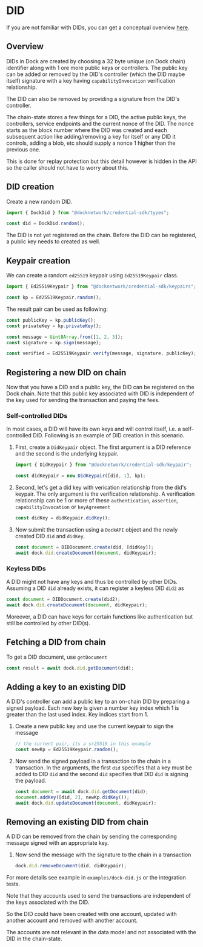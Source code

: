 # DID

If you are not familiar with DIDs, you can get a conceptual overview [here](./concepts_did.md).

## Overview

DIDs in Dock are created by choosing a 32 byte unique (on Dock chain) identifier along with 1 ore more public keys or controllers.
The public key can be added or removed by the DID's controller (which the DID maybe itself) signature with a key having
`capabilityInvocation` verification relationship.

The DID can also be removed by providing a signature from the DID's controller.

The chain-state stores a few things for a DID, the active public keys, the controllers, service endpoints and the current nonce
of the DID. The nonce starts as the block number where the DID was created and each subsequent action like adding/removing a key
for itself or any DID it controls, adding a blob, etc should supply a nonce 1 higher than the previous one.

This is done for replay protection but this detail however is hidden in the API so the caller should not have to worry about this.

## DID creation

Create a new random DID.

```js
import { DockDid } from "@docknetwork/credential-sdk/types";

const did = DockDid.random();
```

The DID is not yet registered on the chain. Before the DID can be registered, a public key needs to created as well.

## Keypair creation

We can create a random `ed25519` keypair using `Ed25519Keypair` class.

```js
import { Ed25519Keypair } from "@docknetwork/credential-sdk/keypairs";

const kp = Ed25519Keypair.random();
```

The result pair can be used as following:

```javascript
const publicKey = kp.publicKey();
const privateKey = kp.privateKey();

const message = Uint8Array.from([1, 2, 3]);
const signature = kp.sign(message);

const verified = Ed25519Keypair.verify(message, signature, publicKey);
```

## Registering a new DID on chain

Now that you have a DID and a public key, the DID can be registered on the Dock chain. Note that this public key associated
with DID is independent of the key used for sending the transaction and paying the fees.

### Self-controlled DIDs

In most cases, a DID will have its own keys and will control itself, i.e. a self-controlled DID. Following is an example of DID creation in this scenario.

1.  First, create a `DidKeypair` object. The first argument is a DID reference and the second is the underlying keypair.

    ```js
    import { DidKeypair } from "@docknetwork/credential-sdk/keypair";

    const didKeypair = new DidKeypair([did, 1], kp);
    ```

2.  Second, let's get a did key with verication relationship from the did's keypair. The only argument is
    the verification relationship. A verification relationship can be 1 or more of these `authentication`, `assertion`, `capabilityInvocation` or `keyAgreement`

    ```js
    const didKey = didKeypair.didKey();
    ```

3.  Now submit the transaction using a `DockAPI` object and the newly created DID `did` and `didKey`.
    ```js
    const document = DIDDocument.create(did, [didKey]);
    await dock.did.createDocument(document, didKeypair);
    ```

### Keyless DIDs

A DID might not have any keys and thus be controlled by other DIDs. Assuming a DID `did` already exists, it can register a
keyless DID `did2` as

```js
const document = DIDDocument.create(did2);
await dock.did.createDocument(document, didKeypair);
```

Moreover, a DID can have keys for certain functions like authentication but still be controlled by other DID(s).

## Fetching a DID from chain

To get a DID document, use `getDocument`

```js
const result = await dock.did.getDocument(did);
```

## Adding a key to an existing DID

A DID's controller can add a public key to an on-chain DID by preparing a signed payload. Each new key is given a number key index
which 1 is greater than the last used index. Key indices start from 1.

1. Create a new public key and use the current keypair to sign the message
   ```js
   // the current pair, its a sr25519 in this example
   const newKp = Ed25519Keypair.random();
   ```
2. Now send the signed payload in a transaction to the chain in a transaction.
   In the arguments, the first `did` specifies that a key must be added to DID `did` and the second `did` specifies that DID `did` is signing the payload.
   ```js
   const document = await dock.did.getDocument(did);
   document.addKey([did, 2], newKp.didKey());
   await dock.did.updateDocument(document, didKeypair);
   ```

## Removing an existing DID from chain

A DID can be removed from the chain by sending the corresponding message signed with an appropriate key.

1. Now send the message with the signature to the chain in a transaction
   ```js
   dock.did.removeDocument(did, didKeypair);
   ```

For more details see example in `examples/dock-did.js` or the integration tests.

Note that they accounts used to send the transactions are independent of the keys associated with the DID.

So the DID could have been created with one account, updated with another account and removed with another account.

The accounts are not relevant in the data model and not associated with the DID in the chain-state.
